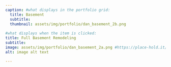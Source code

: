 ```yaml
---
caption: #what displays in the portfolio grid:
  title: Basement
  subtitle:
  thumbnail: assets/img/portfolio/dan_basement_2b.png
  
#what displays when the item is clicked:
title: Full Basement Remodeling
subtitle: 
image: assets/img/portfolio/dan_basement_2a.png #https://place-hold.it/400x300 main image, can be a link or a file in assets/img/portfolio
alt: image alt text

---
```

<!-- Use this area to describe your project. **Markdown** supported.

optional info list (delete if not using):

{:.list-inline} 
- Date: 
- Client: 
- Category: 
 -->
